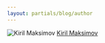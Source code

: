 ```yaml
---
layout: partials/blog/author
---
```


![Kiril Maksimov](//assets/img/team/members/small/Kiril.jpg)
[Kiril Maksimov](https://www.linkedin.com/in/netoneko/ "link")
